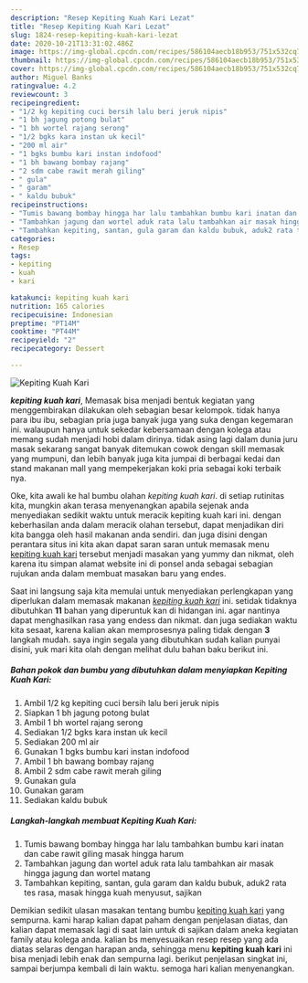 ```yaml
---
description: "Resep Kepiting Kuah Kari Lezat"
title: "Resep Kepiting Kuah Kari Lezat"
slug: 1824-resep-kepiting-kuah-kari-lezat
date: 2020-10-21T13:31:02.486Z
image: https://img-global.cpcdn.com/recipes/586104aecb18b953/751x532cq70/kepiting-kuah-kari-foto-resep-utama.jpg
thumbnail: https://img-global.cpcdn.com/recipes/586104aecb18b953/751x532cq70/kepiting-kuah-kari-foto-resep-utama.jpg
cover: https://img-global.cpcdn.com/recipes/586104aecb18b953/751x532cq70/kepiting-kuah-kari-foto-resep-utama.jpg
author: Miguel Banks
ratingvalue: 4.2
reviewcount: 3
recipeingredient:
- "1/2 kg kepiting cuci bersih lalu beri jeruk nipis"
- "1 bh jagung potong bulat"
- "1 bh wortel rajang serong"
- "1/2 bgks kara instan uk kecil"
- "200 ml air"
- "1 bgks bumbu kari instan indofood"
- "1 bh bawang bombay rajang"
- "2 sdm cabe rawit merah giling"
- " gula"
- " garam"
- " kaldu bubuk"
recipeinstructions:
- "Tumis bawang bombay hingga har lalu tambahkan bumbu kari inatan dan cabe rawit giling masak hingga harum"
- "Tambahkan jagung dan wortel aduk rata lalu tambahkan air masak hingga jagung dan wortel matang"
- "Tambahkan kepiting, santan, gula garam dan kaldu bubuk, aduk2 rata tes rasa, masak hingga kuah menyusut, sajikan"
categories:
- Resep
tags:
- kepiting
- kuah
- kari

katakunci: kepiting kuah kari 
nutrition: 165 calories
recipecuisine: Indonesian
preptime: "PT14M"
cooktime: "PT44M"
recipeyield: "2"
recipecategory: Dessert

---
```



![Kepiting Kuah Kari](https://img-global.cpcdn.com/recipes/586104aecb18b953/751x532cq70/kepiting-kuah-kari-foto-resep-utama.jpg)

<b><i>kepiting kuah kari</i></b>, Memasak bisa menjadi bentuk kegiatan yang menggembirakan dilakukan oleh sebagian besar kelompok. tidak hanya para ibu ibu, sebagian pria juga banyak juga yang suka dengan kegemaran ini. walaupun hanya untuk sekedar kebersamaan dengan kolega atau memang sudah menjadi hobi dalam dirinya. tidak asing lagi dalam dunia juru masak sekarang sangat banyak ditemukan cowok dengan skill memasak yang mumpuni, dan lebih banyak juga kita jumpai di berbagai kedai dan stand makanan mall yang mempekerjakan koki pria sebagai koki terbaik nya.



Oke, kita awali ke hal bumbu olahan <i>kepiting kuah kari</i>. di setiap rutinitas kita, mungkin akan terasa menyenangkan apabila sejenak anda menyediakan sedikit waktu untuk meracik kepiting kuah kari ini. dengan keberhasilan anda dalam meracik olahan tersebut, dapat menjadikan diri kita bangga oleh hasil makanan anda sendiri. dan juga disini dengan perantara situs ini kita akan dapat saran saran untuk memasak menu <u>kepiting kuah kari</u> tersebut menjadi masakan yang yummy dan nikmat, oleh karena itu simpan alamat website ini di ponsel anda sebagai sebagian rujukan anda dalam membuat masakan baru yang endes.


Saat ini langsung saja kita memulai untuk menyediakan perlengkapan yang diperlukan dalam memasak makanan <u><i>kepiting kuah kari</i></u> ini. setidak tidaknya dibutuhkan <b>11</b> bahan yang diperuntuk kan di hidangan ini. agar nantinya dapat menghasilkan rasa yang endess dan nikmat. dan juga sediakan waktu kita sesaat, karena kalian akan memprosesnya paling tidak dengan <b>3</b> langkah mudah. saya ingin segala yang dibutuhkan sudah kalian punyai disini, yuk mari kita olah dengan melihat dulu bahan baku berikut ini.

<!--inarticleads1-->

##### Bahan pokok dan bumbu yang dibutuhkan dalam menyiapkan Kepiting Kuah Kari:

1. Ambil 1/2 kg kepiting cuci bersih lalu beri jeruk nipis
1. Siapkan 1 bh jagung potong bulat
1. Ambil 1 bh wortel rajang serong
1. Sediakan 1/2 bgks kara instan uk kecil
1. Sediakan 200 ml air
1. Gunakan 1 bgks bumbu kari instan indofood
1. Ambil 1 bh bawang bombay rajang
1. Ambil 2 sdm cabe rawit merah giling
1. Gunakan  gula
1. Gunakan  garam
1. Sediakan  kaldu bubuk




<!--inarticleads2-->

##### Langkah-langkah membuat Kepiting Kuah Kari:

1. Tumis bawang bombay hingga har lalu tambahkan bumbu kari inatan dan cabe rawit giling masak hingga harum
1. Tambahkan jagung dan wortel aduk rata lalu tambahkan air masak hingga jagung dan wortel matang
1. Tambahkan kepiting, santan, gula garam dan kaldu bubuk, aduk2 rata tes rasa, masak hingga kuah menyusut, sajikan




Demikian sedikit ulasan masakan tentang bumbu <u>kepiting kuah kari</u> yang sempurna. kami harap kalian dapat paham dengan penjelasan diatas, dan kalian dapat memasak lagi di saat lain untuk di sajikan dalam aneka kegiatan family atau kolega anda. kalian bs menyesuaikan resep resep yang ada diatas selaras dengan harapan anda, sehingga menu <b>kepiting kuah kari</b> ini bisa menjadi lebih enak dan sempurna lagi. berikut penjelasan singkat ini, sampai berjumpa kembali di lain waktu. semoga hari kalian menyenangkan.
